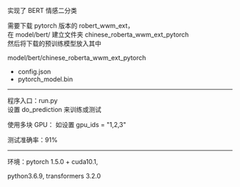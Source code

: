 实现了 BERT 情感二分类  

需要下载 pytorch 版本的 robert_wwm_ext，  
在 model/bert/ 建立文件夹 chinese_roberta_wwm_ext_pytorch  
然后将下载的预训练模型放入其中

model/bert/chinese_roberta_wwm_ext_pytorch

+ config.json
+ pytorch_model.bin  

***

程序入口：run.py   
设置 do_prediction 来训练或测试  

使用多块 GPU：
如设置 gpu_ids = "1,2,3"

测试准确率：91%

***

环境：pytorch 1.5.0 + cuda10.1,  

python3.6.9, transformers 3.2.0


